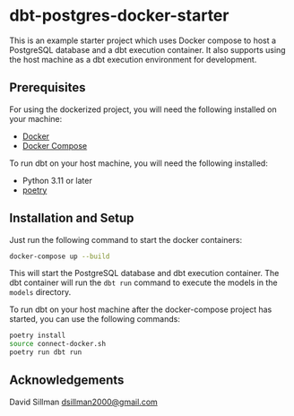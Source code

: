 # dbt-postgres-docker-starter

This is an example starter project which uses Docker compose to host a PostgreSQL database and a dbt execution container. It also supports using the host machine as a dbt execution environment for development.

## Prerequisites

For using the dockerized project, you will need the following installed on your machine:

- [Docker](https://docs.docker.com/get-docker/)
- [Docker Compose](https://docs.docker.com/compose/install/)

To run dbt on your host machine, you will need the following installed:

- Python 3.11 or later
- [poetry](https://python-poetry.org/docs/)

## Installation and Setup

Just run the following command to start the docker containers:

```bash
docker-compose up --build
```

This will start the PostgreSQL database and dbt execution container. The dbt container will run the `dbt run` command to execute the models in the `models` directory.

To run dbt on your host machine after the docker-compose project has started, you can use the following commands:

```bash
poetry install
source connect-docker.sh
poetry run dbt run
```

## Acknowledgements

David Sillman <dsillman2000@gmail.com>